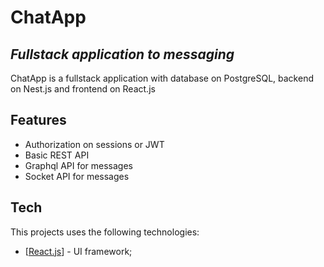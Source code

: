 # ChatApp
## _Fullstack application to messaging_


ChatApp is a fullstack application with database on PostgreSQL, backend on Nest.js and frontend on React.js

## Features

- Authorization on sessions or JWT
- Basic REST API
- Graphql API for messages
- Socket API for messages

## Tech

This projects uses the following technologies:

- [[React.js](https://reactjs.org/ "React.js")] - UI framework;
